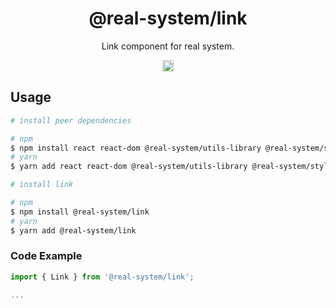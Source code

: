 <h1 align="center">@real-system/link</h1>
<p align="center">Link component for real system.</p>
<p align="center">
<a href="https://www.npmjs.com/package/@real-system/link"><img src="https://badgen.net/npm/v/@real-system/link?label=&icon=npm&color=blue" alt="npm version" height="18"/></a>
</p>

## Usage

```bash
# install peer dependencies

# npm
$ npm install react react-dom @real-system/utils-library @real-system/styled-library @real-system/elements-primitive @real-system/styled-library @real-system/icon
# yarn
$ yarn add react react-dom @real-system/utils-library @real-system/styled-library @real-system/elements-primitive @real-system/styled-library @real-system/icon

# install link

# npm
$ npm install @real-system/link
# yarn
$ yarn add @real-system/link
```

### Code Example

```typescript
import { Link } from '@real-system/link';

...

```
